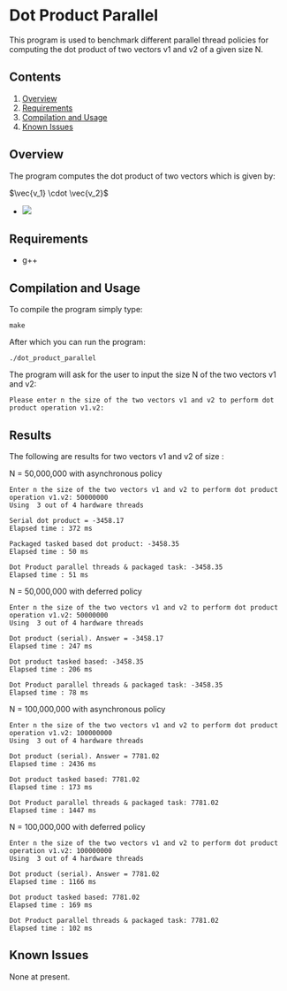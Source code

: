 # Dot Product Parallel

This program is used to benchmark different parallel thread policies for computing the
dot product of two vectors v1 and v2 of a given size N.

## Contents

1. [Overview](#overview)
2. [Requirements](#requirements)
3. [Compilation and Usage](#compilation-and-usage)
4. [Known Issues](#known-issues)

## Overview

The program computes the dot product of two vectors which is given by:

$\vec{v_1} \cdot \vec{v_2}$

- <img src="https://latex.codecogs.com/gif.latex?O_t=\text { Onset event at time bin } t " /> 


## Requirements

- g++

## Compilation and Usage

To compile the program simply type:


```shell
make
```

After which you can run the program:

```shell
./dot_product_parallel
```

The program will ask for the user to input the size N of the two vectors v1 and v2:

```shell
Please enter n the size of the two vectors v1 and v2 to perform dot product operation v1.v2:
```

## Results

The following are results for two vectors v1 and v2 of size :

N = 50,000,000 with asynchronous policy

```shell
Enter n the size of the two vectors v1 and v2 to perform dot product operation v1.v2: 50000000          
Using  3 out of 4 hardware threads

Serial dot product = -3458.17
Elapsed time : 372 ms

Packaged tasked based dot product: -3458.35
Elapsed time : 50 ms

Dot Product parallel threads & packaged task: -3458.35
Elapsed time : 51 ms

```

N = 50,000,000 with deferred policy

```shell
Enter n the size of the two vectors v1 and v2 to perform dot product operation v1.v2: 50000000
Using  3 out of 4 hardware threads

Dot product (serial). Answer = -3458.17
Elapsed time : 247 ms

Dot product tasked based: -3458.35
Elapsed time : 206 ms

Dot Product parallel threads & packaged task: -3458.35
Elapsed time : 78 ms
```

N = 100,000,000 with asynchronous policy

```shell
Enter n the size of the two vectors v1 and v2 to perform dot product operation v1.v2: 100000000
Using  3 out of 4 hardware threads

Dot product (serial). Answer = 7781.02
Elapsed time : 2436 ms

Dot product tasked based: 7781.02
Elapsed time : 173 ms

Dot Product parallel threads & packaged task: 7781.02
Elapsed time : 1447 ms
```

N = 100,000,000 with deferred policy

```shell
Enter n the size of the two vectors v1 and v2 to perform dot product operation v1.v2: 100000000
Using  3 out of 4 hardware threads

Dot product (serial). Answer = 7781.02
Elapsed time : 1166 ms

Dot product tasked based: 7781.02
Elapsed time : 169 ms

Dot Product parallel threads & packaged task: 7781.02
Elapsed time : 102 ms
```


## Known Issues

None at present.
